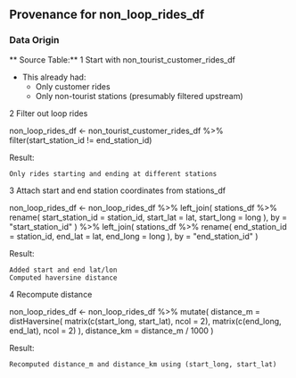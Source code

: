 ## Provenance for non_loop_rides_df

### Data Origin

** Source Table:**
1 Start with non_tourist_customer_rides_df

  -  This already had:
     -   Only customer rides
     -   Only non-tourist stations (presumably filtered upstream)

2 Filter out loop rides

non_loop_rides_df <- non_tourist_customer_rides_df %>%
  filter(start_station_id != end_station_id)

  Result:

    Only rides starting and ending at different stations

3 Attach start and end station coordinates from stations_df

non_loop_rides_df <- non_loop_rides_df %>%
  left_join(
    stations_df %>% rename(
      start_station_id = station_id,
      start_lat = lat,
      start_long = long
    ),
    by = "start_station_id"
  ) %>%
  left_join(
    stations_df %>% rename(
      end_station_id = station_id,
      end_lat = lat,
      end_long = long
    ),
    by = "end_station_id"
  )

  Result:

    Added start and end lat/lon
    Computed haversine distance

4  Recompute distance

non_loop_rides_df <- non_loop_rides_df %>%
  mutate(
    distance_m = distHaversine(
      matrix(c(start_long, start_lat), ncol = 2),
      matrix(c(end_long, end_lat), ncol = 2)
    ),
    distance_km = distance_m / 1000
  )

  Result:

    Recomputed distance_m and distance_km using (start_long, start_lat) 

